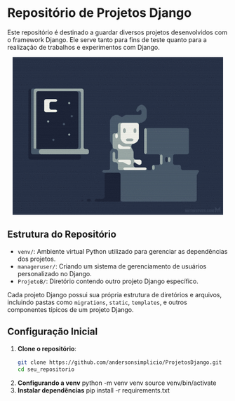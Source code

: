 # Repositório de Projetos Django

Este repositório é destinado a guardar diversos projetos desenvolvidos com o framework Django. Ele serve tanto para fins de teste quanto para a realização de trabalhos e experimentos com Django.

<p align="center">
  <img src="img/programer.gif" alt="Imagem Ilustrativa">
</p>

## Estrutura do Repositório

- `venv/`: Ambiente virtual Python utilizado para gerenciar as dependências dos projetos. 
- `manageruser/`: Criando um sistema de gerenciamento de usuários personalizado no Django.
- `ProjetoB/`: Diretório contendo outro projeto Django específico.

Cada projeto Django possui sua própria estrutura de diretórios e arquivos, incluindo pastas como `migrations`, `static`, `templates`, e outros componentes típicos de um projeto Django.

## Configuração Inicial

1. **Clone o repositório**:
   ```sh
   git clone https://github.com/andersonsimplicio/ProjetosDjango.git
   cd seu_repositorio

2. **Configurando a venv**
   python -m venv venv
   source venv/bin/activate
3. **Instalar dependências**
   pip install -r requirements.txt  